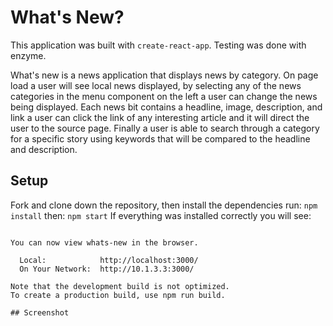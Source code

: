 # What's New?

This application was built with `create-react-app`.
Testing was done with enzyme.

What's new is a news application that displays news by category. On page load a user will see local news displayed, by selecting any of the news categories in the menu component on the left a user can change the news being displayed.  Each news bit contains a headline, image, description, and link a user can click the link of any interesting article and it will direct the user to the source page.  Finally a user is able to search through a category for a specific story using keywords that will be compared to the headline and description.  

## Setup
Fork and clone down the repository, then install the dependencies run: 
```npm install```
then:
```npm start```
If everything was installed correctly you will see:

```Compiled successfully!

You can now view whats-new in the browser.

  Local:            http://localhost:3000/
  On Your Network:  http://10.1.3.3:3000/

Note that the development build is not optimized.
To create a production build, use npm run build.

## Screenshot

